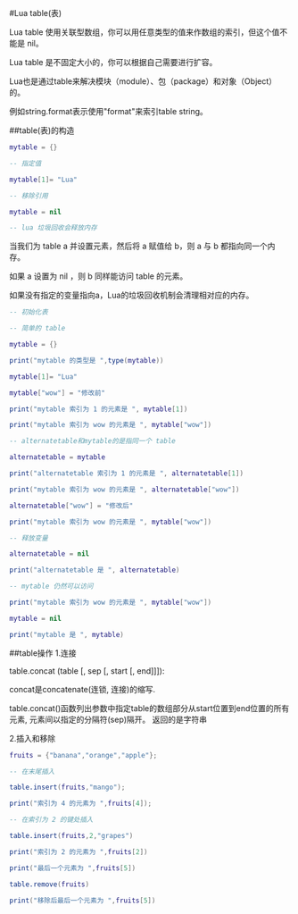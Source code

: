 #Lua table(表)

Lua table 使用关联型数组，你可以用任意类型的值来作数组的索引，但这个值不能是 nil。

Lua table 是不固定大小的，你可以根据自己需要进行扩容。

Lua也是通过table来解决模块（module）、包（package）和对象（Object）的。 

例如string.format表示使用"format"来索引table string。

##table(表)的构造
```lua
mytable = {}

-- 指定值

mytable[1]= "Lua"

-- 移除引用

mytable = nil

-- lua 垃圾回收会释放内存

```

当我们为 table a 并设置元素，然后将 a 赋值给 b，则 a 与 b 都指向同一个内存。  

如果 a 设置为 nil ，则 b 同样能访问 table 的元素。  

如果没有指定的变量指向a，Lua的垃圾回收机制会清理相对应的内存。 

```lua
-- 初始化表

-- 简单的 table

mytable = {}

print("mytable 的类型是 ",type(mytable))

mytable[1]= "Lua"

mytable["wow"] = "修改前"

print("mytable 索引为 1 的元素是 ", mytable[1])

print("mytable 索引为 wow 的元素是 ", mytable["wow"])

-- alternatetable和mytable的是指同一个 table

alternatetable = mytable

print("alternatetable 索引为 1 的元素是 ", alternatetable[1])

print("mytable 索引为 wow 的元素是 ", alternatetable["wow"])

alternatetable["wow"] = "修改后"

print("mytable 索引为 wow 的元素是 ", mytable["wow"])

-- 释放变量

alternatetable = nil

print("alternatetable 是 ", alternatetable)

-- mytable 仍然可以访问

print("mytable 索引为 wow 的元素是 ", mytable["wow"])

mytable = nil

print("mytable 是 ", mytable)

```

##table操作
1.连接

table.concat (table [, sep [, start [, end]]]):  

concat是concatenate(连锁, 连接)的缩写.  

 table.concat()函数列出参数中指定table的数组部分从start位置到end位置的所有元素, 元素间以指定的分隔符(sep)隔开。
返回的是字符串

2.插入和移除

```lua
fruits = {"banana","orange","apple"};

-- 在末尾插入

table.insert(fruits,"mango");

print("索引为 4 的元素为 ",fruits[4]);

-- 在索引为 2 的键处插入

table.insert(fruits,2,"grapes")

print("索引为 2 的元素为 ",fruits[2])

print("最后一个元素为 ",fruits[5])

table.remove(fruits)

print("移除后最后一个元素为 ",fruits[5])

```

